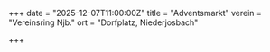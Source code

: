 +++
date = "2025-12-07T11:00:00Z"
title = "Adventsmarkt"
verein = "Vereinsring Njb."
ort = "Dorfplatz, Niederjosbach"

+++
